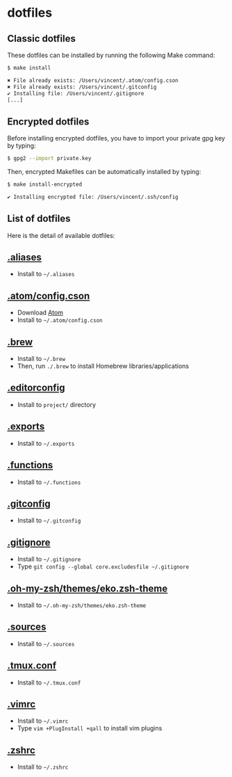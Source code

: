 # dotfiles

## Classic dotfiles

These dotfiles can be installed by running the following Make command:

```bash
$ make install

✖ File already exists: /Users/vincent/.atom/config.cson
✖ File already exists: /Users/vincent/.gitconfig
✔ Installing file: /Users/vincent/.gitignore
[...]
```

## Encrypted dotfiles

Before installing encrypted dotfiles, you have to import your private gpg key by typing:

```bash
$ gpg2 --import private.key
```

Then, encrypted Makefiles can be automatically installed by typing:

```bash
$ make install-encrypted

✔ Installing encrypted file: /Users/vincent/.ssh/config
```

## List of dotfiles

Here is the detail of available dotfiles:

## [.aliases](https://raw.github.com/eko/dotfiles/master/.aliases)
  * Install to `~/.aliases`

## [.atom/config.cson](https://raw.github.com/eko/dotfiles/master/.atom/config.cson)
  * Download [Atom](https://atom.io)
  * Install to `~/.atom/config.cson`

## [.brew](https://raw.github.com/eko/dotfiles/master/.brew)
  * Install to `~/.brew`
  * Then, run `./.brew` to install Homebrew libraries/applications

## [.editorconfig](https://raw.github.com/eko/dotfiles/master/.editorconfig)
  * Install to `project/` directory

## [.exports](https://raw.github.com/eko/dotfiles/master/.exports)
  * Install to `~/.exports`

## [.functions](https://raw.github.com/eko/dotfiles/master/.functions)
  * Install to `~/.functions`

## [.gitconfig](https://raw.github.com/eko/dotfiles/master/.gitconfig)
  * Install to `~/.gitconfig`

## [.gitignore](https://raw.github.com/eko/dotfiles/master/.gitignore)
  * Install to `~/.gitignore`
  * Type `git config --global core.excludesfile ~/.gitignore`

## [.oh-my-zsh/themes/eko.zsh-theme](https://raw.github.com/eko/dotfiles/master/.oh-my-zsh/themes/eko.zsh-theme)
  * Install to `~/.oh-my-zsh/themes/eko.zsh-theme`

## [.sources](https://raw.github.com/eko/dotfiles/master/.sources)
  * Install to `~/.sources`

## [.tmux.conf](https://raw.github.com/eko/dotfiles/master/.tmux.conf)
  * Install to `~/.tmux.conf`

## [.vimrc](https://raw.github.com/eko/dotfiles/master/.vimrc)
  * Install to `~/.vimrc`
  * Type `vim +PlugInstall +qall` to install vim plugins

## [.zshrc](https://raw.github.com/eko/dotfiles/master/.zshrc)
  * Install to `~/.zshrc`
